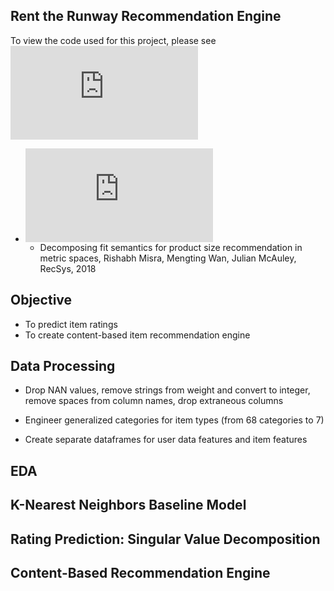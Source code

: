 Rent the Runway Recommendation Engine
-
To view the code used for this project, please see ![Recommendations.py](https://github.com/befowle/Recommend_The_Runway/blob/master/Recommendations.py)

  - ![Data Source:](https://cseweb.ucsd.edu/~jmcauley/datasets.html)
    - Decomposing fit semantics for product size recommendation in metric spaces, Rishabh Misra, Mengting Wan, Julian McAuley, RecSys, 2018

Objective
-
- To predict item ratings
- To create content-based item recommendation engine

Data Processing
-
- Drop NAN values, remove strings from weight and convert to integer, remove spaces from column names, drop extraneous columns

- Engineer generalized categories for item types (from 68 categories to 7)

- Create separate dataframes for user data features and item features



EDA
-

K-Nearest Neighbors Baseline Model
-

Rating Prediction: Singular Value Decomposition
-

Content-Based Recommendation Engine
-

